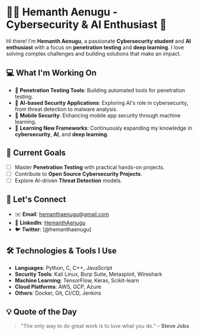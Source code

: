 # 👨‍💻 Hemanth Aenugu - Cybersecurity & AI Enthusiast 🚀

Hi there! I'm **Hemanth Aenugu**, a passionate **Cybersecurity student** and **AI enthusiast** with a focus on **penetration testing** and **deep learning**. I love solving complex challenges and building solutions that make an impact.

## 💻 What I'm Working On
- 🔐 **Penetration Testing Tools**: Building automated tools for penetration testing.
- 🤖 **AI-based Security Applications**: Exploring AI's role in cybersecurity, from threat detection to malware analysis.
- 📱 **Mobile Security**: Enhancing mobile app security through machine learning.
- 🌱 **Learning New Frameworks**: Continuously expanding my knowledge in **cybersecurity**, **AI**, and **deep learning**.


## 🎯 Current Goals
- [ ] Master **Penetration Testing** with practical hands-on projects.
- [ ] Contribute to **Open Source Cybersecurity Projects**.
- [ ] Explore AI-driven **Threat Detection** models.

## 💬 Let's Connect
- ✉️ **Email**: [hemanthaenugu@gmail.com](mailto:hemanthaenugu@gmail.com)
- 💼 **LinkedIn**: [HemanthAenugu](https://www.linkedin.com/in/hemanth-275a48265/?profileId=ACoAAEEdw3kBoH_BUP7mnsUHnV2NY3eYpE5OwEg)
- 🐦 **Twitter**: [@hemanthaenugu]

## 🛠️ Technologies & Tools I Use
- **Languages**: Python, C, C++, JavaScript
- **Security Tools**: Kali Linux, Burp Suite, Metasploit, Wireshark
- **Machine Learning**: TensorFlow, Keras, Scikit-learn
- **Cloud Platforms**: AWS, GCP, Azure
- **Others**: Docker, Git, CI/CD, Jenkins

## 💡 Quote of the Day
> "The only way to do great work is to love what you do." – **Steve Jobs**
